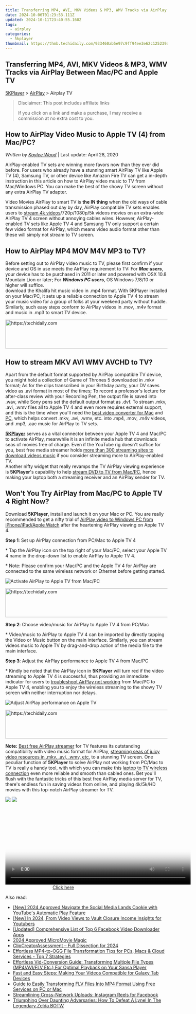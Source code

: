 ```yaml
---
title: Transferring MP4, AVI, MKV Videos & MP3, WMV Tracks via AirPlay Between Mac/PC and Apple TV
date: 2024-10-06T01:23:53.111Z
updated: 2024-10-11T23:40:55.160Z
tags:
  - airplay
categories:
  - 5kplayer
thumbnail: https://thmb.techidaily.com/933460ab5e97c9ff94ee3e62c125239a5731074d09b9d43607b3861f48a7087e.jpg
---
```


## Transferring MP4, AVI, MKV Videos & MP3, WMV Tracks via AirPlay Between Mac/PC and Apple TV

[5KPlayer](https://tools.techidaily.com/5kplayer/products/) \> [AirPlay](https://tools.techidaily.com/5kplayer/airplay/) \> Airplay TV

>  Disclaimer: This post includes affiliate links
>
>  If you click on a link and make a purchase, I may receive a commission at no extra cost to you.
>

## How to AirPlay Video Music to Apple TV (4) from Mac/PC?

 _Written by [Kaylee Wood](https://www.quora.com/profile/Amanda-Hu-21)_ | Last update: April 28, 2020

AirPlay-enabled TV sets are winning more favors now than they ever did before. For users who already have a stunning smart AirPlay TV like Apple TV (4), Samsung TV, or other device like Amazon Fire TV can get a in-depth instruction in this article on how to AirPlay video music to TV from Mac/Windows PC. You can make the best of the showy TV screen without any extra AirPlay TV adapter.

Video Movies AirPlay to smart TV is **the IN thing** when the old ways of cable transmission phased out day by day, AirPlay compatible TV sets enables users to [stream 4k videos](https://tools.techidaily.com/5kplayer/airplay/)/720p/1080p/5k videos movies on an extra-wide AirPlay TV 4 screen without annoying cables wires. However, AirPlay-enabled TV sets like Apple TV 4 and Samsung TV only support a certain few video format for AirPlay, which means video audio format other than these will simply not stream to TV screen.

## How to AirPlay MP4 MOV M4V MP3 to TV?

Before setting out to AirPlay video music to TV, please first confirm if your device and OS in use meets the AirPlay requirement to TV: For _**Mac users**_, your device has to be purchased in 2011 or later and powered with OSX 10.8 Mountain Lion or later; For **_Windows PC users_**, OS Windows 7/8/10 or higher will suffice.  
download the Khalifa hit music video in .mp4 format. With 5KPlayer installed on your Mac/PC, it sets up a reliable connection to Apple TV 4 to stream your music video for a group of folks at your weekend party without huddle. Similarly, such easy steps conform to AirPlay videos in .mov, .m4v format and music in .mp3 to smart TV device.

<!-- affiliate ads begin -->
<a href="https://aligracehair.sjv.io/c/5597632/1918666/19272" target="_top" id="1918666">
  <img src="//a.impactradius-go.com/display-ad/19272-1918666" border="0" alt="https://techidaily.com" width="728" height="90"/>
</a>
<img height="0" width="0" src="https://aligracehair.sjv.io/i/5597632/1918666/19272" style="position:absolute;visibility:hidden;" border="0" />
<!-- affiliate ads end -->

## How to stream MKV AVI WMV AVCHD to TV?

Apart from the default format supported by AirPlay compatible TV device, you might hold a collection of Game of Thrones 5 downloaded in .mkv format; As for the clips transcribed in your Birthday party, your DV saves video as .avi format in most of the times; To record a professor's lecture for after-class review with your Recording Pen, the output file is saved into .wav, while Sony pens set the default output format as .dvf. To stream .mkv, .avi, .wmv files all to Apple TV 4 and even more requires external support, and this is the time when you'll need the [best video converter for Mac](https://tools.techidaily.com/5kplayer/products/) and [PC](https://tools.techidaily.com/5kplayer/products/), which helps convert .mkv, .avi, .wmv, etc. into .mp4, .mov, .m4v videos, and .mp3, .aac music for AirPlay to TV sets.

**[5KPlayer](https://tools.techidaily.com/5kplayer/products/)** serves as a vital connector between your Apple TV 4 and Mac/PC to activate AirPlay, meanwhile it is an infinite media hub that downloads seas of movies free of charge. Even if the YouTube rig doesn't suffice for you, best free media streamer holds [more than 300 streaming sites to download videos music](https://tools.techidaily.com/5kplayer/youtube-download/) if you consider streaming more to AirPlay-enabled TV.  
 Another nifty widget that really revamps the TV AirPlay viewing experience is **5KPlayer**'s capability to help [stream DVD to TV from Mac/PC](https://tools.techidaily.com/5kplayer/airplay/), hence making your laptop both a streaming receiver and an AirPlay sender for TV.

## Won't You Try AirPlay from Mac/PC to Apple TV 4 Right Now?

Download **5KPlayer**, install and launch it on your Mac or PC. You are really recommended to get a nifty trial of [AirPlay video to Windows PC from iPhone/iPad/Apple Watch](https://tools.techidaily.com/5kplayer/airplay/) after the heartening AirPlay viewing on Apple TV 4.

**Step 1**: Set up AirPlay connection from PC/Mac to Apple TV 4 

\* Tap the AirPlay icon on the top right of your Mac/PC, select your Apple TV 4 name in the drop-down list to enable AirPlay to Apple TV 4.

\* Note: Please confirm your Mac/PC and the Apple TV 4 for AirPlay are connected to the same wireless network or Ethernet before getting started.

![Activate AirPlay to Apple TV from Mac/PC](https://www.5kplayer.com/airplay/img/5k-airplay-xsy-airplay-with-win10-15021501.jpg) 

<!-- affiliate ads begin -->
<a href="https://appsumo.8odi.net/c/5597632/2082539/7443" target="_top" id="2082539">
  <img src="//a.impactradius-go.com/display-ad/7443-2082539" border="0" alt="https://techidaily.com" width="728" height="90"/>
</a>
<img height="0" width="0" src="https://appsumo.8odi.net/i/5597632/2082539/7443" style="position:absolute;visibility:hidden;" border="0" />
<!-- affiliate ads end -->

**Step 2**: Choose video/music for AirPlay to Apple TV 4 from PC/Mac

\* Video/music to AirPlay to Apple TV 4 can be imported by directly tapping the Video or Music button on the main interface. Similarly, you can stream videos music to Apple TV by drag-and-drop action of the media file to the main interface.

**Step 3**: Adjust the AirPlay performance to Apple TV 4 from Mac/PC

\* Kindly be noted that the AirPlay icon in **5KPlayer** will turn red if the video streaming to Apple TV 4 is successful, thus providing an immediate indicator for users to [troubleshoot AirPlay not working](https://tools.techidaily.com/5kplayer/airplay/) from Mac/PC to Apple TV 4, enabling you to enjoy the wireless streaming to the showy TV screen with neither interruption nor delays.

![Adjust AirPlay performance on Apple TV](https://www.5kplayer.com/airplay/img/5k-airplay-airplay-with-win10-xsy-15021502.jpg) 

<!-- affiliate ads begin -->
<a href="https://ephamedtechinc.pxf.io/c/5597632/2137227/26400" target="_top" id="2137227">
  <img src="//a.impactradius-go.com/display-ad/26400-2137227" border="0" alt="https://techidaily.com" width="728" height="90"/>
</a>
<img height="0" width="0" src="https://ephamedtechinc.pxf.io/i/5597632/2137227/26400" style="position:absolute;visibility:hidden;" border="0" />
<!-- affiliate ads end -->

**Note:** [Best free AirPlay streamer](https://tools.techidaily.com/5kplayer/airplay/) for TV features its outstanding compatibility with video music format for AirPlay, [streaming seas of juicy video resources in .mkv, .avi, .wmv, etc.](https://tools.techidaily.com/5kplayer/airplay/) to a stunning TV screen. One peculiar function of **5KPlayer** to solve AirPlay not working from PC/Mac to TV is really a handy tool, with which you can make this [laptop to TV wireless connection](https://tools.techidaily.com/5kplayer/airplay/) even more reliable and smooth than cabled ones. Bet you'll flush with the fantastic tricks of this best free AirPlay media server for TV, there's endless fun in saving videos from online, and playing 4k/5k/HD movies with this top-notch AirPlay streamer for TV.

[![](https://www.5kplayer.com/airplay/../button/freedownwhitewin.png)](https://tools.techidaily.com/5kplayer/products/) [![](https://www.5kplayer.com/airplay/../button/freedownbackmac.png)](https://tools.techidaily.com/5kplayer/products/)

<!-- affiliate ads begin -->
<span id="1982457">
					<video width="576" height="240" style="cursor:pointer"
           poster="//a.impactradius-go.com/display-clicktoplayimage/1982457.png"
           onclick="if(!this.playClicked){this.play();this.setAttribute('controls',true);this.playClicked=true;}">
	   <source src="//a.impactradius-go.com/display-ad/22993-1982457">
	   <img src="//a.impactradius-go.com/display-clicktoplayimage/1982457.png" style="border: none; height: 100%; width: 100%; object-fit: contain">
	</video>
	<div style="width:360px;text-align:center"><a href="javascript:window.open(decodeURIComponent('https%3A%2F%2Fhomestyler.sjv.io%2Fc%2F5597632%2F1982457%2F22993'), '_blank');void(0);">Click here</a></div>
</span>
<img height="0" width="0" src="https://imp.pxf.io/i/5597632/1982457/22993" style="position:absolute;visibility:hidden;" border="0" />
<!-- affiliate ads end -->

<ins class="adsbygoogle"
     style="display:block"
     data-ad-format="autorelaxed"
     data-ad-client="ca-pub-7571918770474297"
     data-ad-slot="1223367746"></ins>

<ins class="adsbygoogle"
     style="display:block"
     data-ad-client="ca-pub-7571918770474297"
     data-ad-slot="8358498916"
     data-ad-format="auto"
     data-full-width-responsive="true"></ins>

<span class="atpl-alsoreadstyle">Also read:</span>
<div><ul>
<li><a href="https://facebook-video-recording.techidaily.com/new-2024-approved-navigate-the-social-media-lands-cookie-with-youtubes-automatic-play-feature/"><u>[New] 2024 Approved Navigate the Social Media Lands Cookie with YouTube's Automatic Play Feature</u></a></li>
<li><a href="https://youtube-zero.techidaily.com/n-2024-from-video-views-to-vault-closure-income-insights-for-youtubers/"><u>[New] In 2024, From Video Views to Vault Closure Income Insights for Youtubers</u></a></li>
<li><a href="https://facebook-videos.techidaily.com/updated-comprehensive-list-of-top-6-facebook-video-downloader-apps/"><u>[Updated] Comprehensive List of Top 6 Facebook Video Downloader Apps</u></a></li>
<li><a href="https://youtube-data.techidaily.com/approved-micromovie-magic/"><u>2024 Approved MicroMovie Magic</u></a></li>
<li><a href="https://extra-hints.techidaily.com/clipcreatorassessment-full-dissection-for-2024/"><u>ClipCreatorAssessment – Full Dissection for 2024</u></a></li>
<li><a href="https://media-tips.techidaily.com/effortless-mp4-to-ogg-file-transformation-tips-for-pcs-macs-and-cloud-services-top-7-strategies/"><u>Effortless MP4-to-OGG File Transformation Tips for PCs, Macs & Cloud Services - Top 7 Strategies</u></a></li>
<li><a href="https://media-tips.techidaily.com/effortless-vid-conversion-guide-transforming-multiple-file-types-mp4aviflv-etc-for-optimal-playback-on-your-sansa-player/"><u>Effortless Vid-Conversion Guide: Transforming Multiple File Types (MP4/AVI/FLV Etc.) For Optimal Playback on Your Sansa Player</u></a></li>
<li><a href="https://media-tips.techidaily.com/fast-and-easy-steps-making-your-videos-compatible-for-galaxy-tab-devices/"><u>Fast and Easy Steps: Making Your Videos Compatible for Galaxy Tab Devices</u></a></li>
<li><a href="https://media-tips.techidaily.com/guide-to-easily-transforming-flv-files-into-mp4-format-using-free-services-on-pc-or-mac/"><u>Guide to Easily Transforming FLV Files Into MP4 Format Using Free Services on PC or Mac</u></a></li>
<li><a href="https://facebook.techidaily.com/streamlining-cross-network-uploads-instagram-reels-for-facebook/"><u>Streamlining Cross-Network Uploads: Instagram Reels for Facebook</u></a></li>
<li><a href="https://techno-recovery.techidaily.com/triumphing-over-daunting-adversaries-how-to-defeat-a-lynel-in-the-legendary-zelda-botw/"><u>Triumphing Over Daunting Adversaries: How To Defeat A Lynel In The Legendary Zelda BOTW</u></a></li>
</ul></div>

